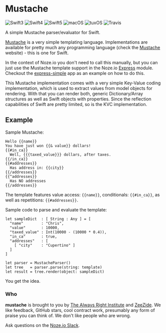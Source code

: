 # Mustache

![Swift3](https://img.shields.io/badge/swift-3-blue.svg)
![Swift4](https://img.shields.io/badge/swift-4-blue.svg)
![Swift5](https://img.shields.io/badge/swift-5-blue.svg)
![macOS](https://img.shields.io/badge/os-macOS-green.svg?style=flat)
![tuxOS](https://img.shields.io/badge/os-tuxOS-green.svg?style=flat)
![Travis](https://travis-ci.org/AlwaysRightInstitute/mustache.svg?branch=master)

A simple Mustache parser/evaluator for Swift.

[Mustache](http://mustache.github.io) is a very simple templating language.
Implementations are available for pretty much any programming language
(check the [Mustache](http://mustache.github.io) website) - this is one for
Swift.

In the context of Noze.io you don't need to call this manually,
but you can just use the Mustache template support in the
Noze.io [Express](../express) module.
Checkout the [express-simple](../../Samples/express-simple) app as an example
on how to do this.

This Mustache implementation comes with a very simple Key-Value coding
implementation, which is used to extract values from model objects for
rendering.
With that you can render both, generic Dictionary/Array structures as well
as Swift objects with properties.
Since the reflection capabilities of Swift are pretty limited, so is the
KVC implementation.

## Example

Sample Mustache:

    Hello {{name}}
    You have just won {{& value}} dollars!
    {{#in_ca}}
      Well, {{{taxed_value}}} dollars, after taxes.
    {{/in_ca}}
    {{#addresses}}
      Has address in: {{city}}
    {{/addresses}}
    {{^addresses}}
      Has NO addresses
    {{/addresses}}

The template features value access: `{{name}}`,
conditionals: `{{#in_ca}}`,
as well as repetitions: `{{#addresses}}`.

Sample code to parse and evaluate the template:

    let sampleDict  : [ String : Any ] = [
      "name"        : "Chris",
      "value"       : 10000,
      "taxed_value" : Int(10000 - (10000 * 0.4)),
      "in_ca"       : true,
      "addresses"   : [
        [ "city"    : "Cupertino" ]
      ]
    ]
    
    let parser = MustacheParser()
    let tree   = parser.parse(string: template)
    let result = tree.render(object: sampleDict)

You get the idea.

### Who

**mustache** is brought to you by
[The Always Right Institute](http://www.alwaysrightinstitute.com)
and
[ZeeZide](http://zeezide.de).
We like feedback, GitHub stars, cool contract work,
presumably any form of praise you can think of.
We don't like people who are wrong.

Ask questions on the [Noze.io Slack](http://slack.noze.io).
